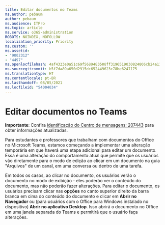 ```yaml
---
title: Editar documentos no Teams
ms.author: pebaum
author: pebaum
ms.audience: ITPro
ms.topic: article
ms.service: o365-administration
ROBOTS: NOINDEX, NOFOLLOW
localization_priority: Priority
ms.custom: ''
ms.assetid:
- "9002312"
- "4497"
ms.openlocfilehash: 4af4323e0a51c69f5689483508ff3196519030824806cb24a1157b61daefa2cf
ms.sourcegitcommit: b5f7da89a650d2915dc652449623c78be6247175
ms.translationtype: HT
ms.contentlocale: pt-BR
ms.lasthandoff: 08/05/2021
ms.locfileid: "54004034"
---
```

# <a name="editing-documents-in-teams"></a>Editar documentos no Teams

**Importante**: Confira [identificação do Centro de mensagens: 207443](https://admin.microsoft.com/Adminportal/Home?source=applauncher#MessageCenter?id=MC207443) para obter informações atualizadas. 

Para estudantes e professores que trabalham com documentos do Office no Microsoft Teams, estamos começando a implementar uma alteração temporária em que haverá uma etapa adicional para editar um documento. Essa é uma alteração do comportamento atual que permite que os usuários vão diretamente para o modo de edição ao clicar em um documento na guia "Arquivos" de um canal, em uma conversa ou dentro de uma tarefa.

Em todos os casos, ao clicar no documento, os usuários verão o documento no modo de exibição - eles poderão ver o conteúdo do documento, mas não poderão fazer alterações. Para editar o documento, os usuários precisam clicar nas **opções** no canto superior direito da barra branca em cima do conteúdo do documento e clicar em **Abrir no Navegador** ou (para usuários com o Office para Windows instalado no dispositivo) **Abrir no aplicativo Desktop**. Isso abrirá o documento no Office em uma janela separada do Teams e permitirá que o usuário faça alterações.
